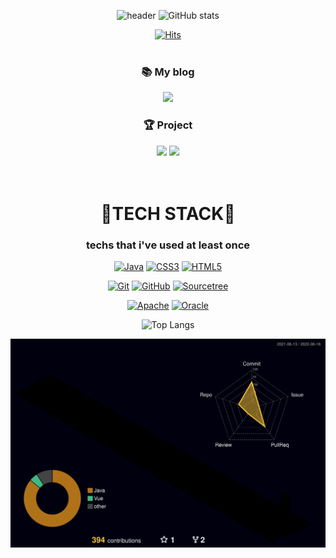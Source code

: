 <div align="center">

![header](https://capsule-render.vercel.app/api?type=waving&color=gradient&height=200&section=header&text=hyunseo%20Park&fontSize=70&fontColor=FFFFFF&animation=twinkling)
![GitHub stats](https://github-readme-stats.vercel.app/api?username=bhs0906&show_icons=true&theme=dracula&hide_border=true&count_private=true&locale=kr&hide=issues)

 [![Hits](https://hits.seeyoufarm.com/api/count/incr/badge.svg?url=https%3A%2F%2Fgithub.com%2Fbhs0906&count_bg=%2304DFBF&title_bg=%23555555&icon=&icon_color=%23E7E7E7&title=hits&edge_flat=false)](https://hits.seeyoufarm.com)<br><br>

 
### 📚 My blog
<a href="https://blog.naver.com/hg5112"><img src="https://img.shields.io/badge/Naver Blog-ABF200?style=for-the-square&logo=Naver&logoColor=white"/></a>
 ### :trophy: Project
<a href="https://github.com/jihokim86/-team3-1st-_-project.git"><img src="https://img.shields.io/badge/first_Java_CLI%20-%23E4405F.svg?&style=for-the-square"></a>
<a href="https://github.com/bhs0906/JavaFX_Oracle_Project"><img src="https://img.shields.io/badge/second_JavaFX&Oracle_GUI&DB%20-%2300f.svg?&style=for-the-square"></a>
 <br/> <br/> <br/>

 
 # 🔱TECH STACK🔱
### techs that i've used at least once
 
 <p>
 <a href="" target="_blank"><img alt="Java" src="https://img.shields.io/badge/java-%23ED8B00.svg?&style=flat-square&logo=java&logoColor=white"/></a>
 <a href="" target="_blank"><img alt="CSS3" src="https://img.shields.io/badge/css3%20-%231572B6.svg?&style=flat-square&logo=css3&logoColor=white"/></a>
 <a href="" target="_blank"><img alt="HTML5" src="https://img.shields.io/badge/html5%20-%23E34F26.svg?&style=flat-square&logo=html5&logoColor=white"/></a>
  <br/>
 
<a href="" target="_blank"><img alt="Git" src="https://img.shields.io/badge/git%20-%23F05033.svg?&style=flat-square&logo=git&logoColor=white"/></a>
<a href="https://github.com/bhs0906" target="_blank"><img alt="GitHub" src="https://img.shields.io/badge/github%20-%23121011.svg?&style=flat-square&logo=github&logoColor=white"/></a>
<a href="" target="_blank"><img alt="Sourcetree" src="https://img.shields.io/badge/Sourcetree-%2300f.svg?&style=flat-square&logo=Sourcetree&logoColor=white"/></a>
  <br/>
 
 <a href="" target="_blank"><img alt="Apache" src="https://img.shields.io/badge/apache%20-%23D42029.svg?&style=flat-square&logo=apache&logoColor=white"/></a>
 <a href="" target="_blank"><img alt="Oracle" src ="https://img.shields.io/badge/oracle%20-%23F00000.svg?&style=flat-square&logo=oracle&logoColor=white" /></a>
</p>

 <!----------------아이콘 원본
<p>
 <a href="" target="_blank"><img alt="Java" src="https://img.shields.io/badge/java-%23ED8B00.svg?&style=flat-square&logo=java&logoColor=white"/></a>
 <a href="" target="_blank"><img alt="Spring" src="https://img.shields.io/badge/spring%20-%236DB33F.svg?&style=flat-square&logo=spring&logoColor=white"/></a>
 <a href="" target="_blank"><img alt="Bootstrap" src="https://img.shields.io/badge/bootstrap%20-%23563D7C.svg?&style=flat-square&logo=bootstrap&logoColor=white"/></a> 
 <a href="" target="_blank"><img alt="Python" src="https://img.shields.io/badge/python%20-%2314354C.svg?&style=flat-square&logo=python&logoColor=white"/></a>
 <a href="" target="_blank"><img alt="C" src="https://img.shields.io/badge/c%20-%2300599C.svg?&style=flat-square&logo=c&logoColor=white"/></a>
 <a href="" target="_blank"><img alt="C++" src="https://img.shields.io/badge/c++%20-%2300599C.svg?&style=flat-square&logo=c%2B%2B&ogoColor=white"/></a> 
 <a href="" target="_blank"><img alt="C#" src="https://img.shields.io/badge/c%23%20-%23239120.svg?&style=flat-square&logo=c-sharp&logoColor=white"/></a>
 <a href="" target="_blank"><img alt="Kotlin" src="https://img.shields.io/badge/kotlin-%230095D5.svg?&style=flat-square&logo=kotlin&logoColor=white"/></a>
 <a href="" target="_blank"><img alt="NodeJS" src="https://img.shields.io/badge/node.js-%2343853D.svg?&style=flat-square&logo=node.js&logoColor=white"/></a>
  <br/>
  
  <a href="" target="_blank"><img alt="JavaScript" src="https://img.shields.io/badge/javascript%20-%23323330.svg?&style=flat-square&logo=javascript&logoColor=%23F7DF1E"/></a>
 <a href="" target="_blank"><img alt="CSS3" src="https://img.shields.io/badge/css3%20-%231572B6.svg?&style=flat-square&logo=css3&logoColor=white"/></a>
 <a href="" target="_blank"><img alt="HTML5" src="https://img.shields.io/badge/html5%20-%23E34F26.svg?&style=flat-square&logo=html5&logoColor=white"/></a>
  <br/>
 
<a href="" target="_blank"><img alt="Git" src="https://img.shields.io/badge/git%20-%23F05033.svg?&style=flat-square&logo=git&logoColor=white"/></a>
<a href="https://github.com/bhs0906" target="_blank"><img alt="GitHub" src="https://img.shields.io/badge/github%20-%23121011.svg?&style=flat-square&logo=github&logoColor=white"/></a>
<a href="" target="_blank"><img alt="Sourcetree" src="https://img.shields.io/badge/Sourcetree-%2300f.svg?&style=flat-square&logo=Sourcetree&logoColor=white"/></a>
  <br/>
 
 <a href="" target="_blank"><img alt="Apache" src="https://img.shields.io/badge/apache%20-%23D42029.svg?&style=flat-square&logo=apache&logoColor=white"/></a>
 <a href="" target="_blank"><img alt="MySQL" src="https://img.shields.io/badge/mysql-%2300f.svg?&style=flat-square&logo=mysql&logoColor=white"/></a>
 <a href="" target="_blank"><img alt="Oracle" src ="https://img.shields.io/badge/oracle%20-%23F00000.svg?&style=flat-square&logo=oracle&logoColor=white" /></a>
</p> -->
  
 ![Top Langs](https://github-readme-stats.vercel.app/api/top-langs/?username=bhs0906&layout=compact&langs_count=5&theme=dracula&hide_border=true&hide=roff,css,shell,batchfile,)

<!-- <a href="#"><img src="https://img.shields.io/badge/YouTube-FF0000?style=for-the-square&logo=youtube&logoColor=white"></a> -->
<!-- <a><img src="https://img.shields.io/badge/codingjy1004@naver.com-ABF200?style=flat-square&logo=Naver&logoColor=white"/></a> -->

<!-- ### ✨ Profile
<a href="https://github.com/bhs0906/MyProfile"><img src="https://img.shields.io/badge/MyProfile-6CFFFF?style=for-the-square&logoColor=white"></a> -->



![](./profile-3d-contrib/profile-night-rainbow.svg)

 </div>
